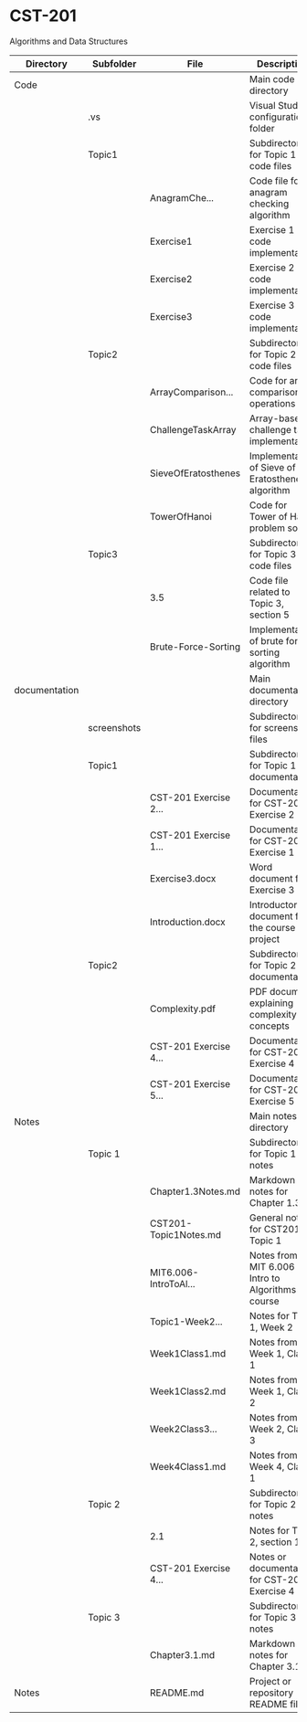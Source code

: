 # CST-201
Algorithms and Data Structures

| Directory | Subfolder | File | Description |
|-----------|-----------|------|-------------|
| Code | | | Main code directory |
| | .vs | | Visual Studio configuration folder |
| | Topic1 | | Subdirectory for Topic 1 code files |
| | | AnagramChe... | Code file for anagram checking algorithm |
| | | Exercise1 | Exercise 1 code implementation |
| | | Exercise2 | Exercise 2 code implementation |
| | | Exercise3 | Exercise 3 code implementation |
| | Topic2 | | Subdirectory for Topic 2 code files |
| | | ArrayComparison... | Code for array comparison operations |
| | | ChallengeTaskArray | Array-based challenge task implementation |
| | | SieveOfEratosthenes | Implementation of Sieve of Eratosthenes algorithm |
| | | TowerOfHanoi | Code for Tower of Hanoi problem solver |
| | Topic3 | | Subdirectory for Topic 3 code files |
| | | 3.5 | Code file related to Topic 3, section 5 |
| | | Brute-Force-Sorting | Implementation of brute force sorting algorithm |
| documentation | | | Main documentation directory |
| | screenshots | | Subdirectory for screenshot files |
| | Topic1 | | Subdirectory for Topic 1 documentation |
| | | CST-201 Exercise 2... | Documentation for CST-201 Exercise 2 |
| | | CST-201 Exercise 1... | Documentation for CST-201 Exercise 1 |
| | | Exercise3.docx | Word document for Exercise 3 |
| | | Introduction.docx | Introductory document for the course or project |
| | Topic2 | | Subdirectory for Topic 2 documentation |
| | | Complexity.pdf | PDF document explaining complexity concepts |
| | | CST-201 Exercise 4... | Documentation for CST-201 Exercise 4 |
| | | CST-201 Exercise 5... | Documentation for CST-201 Exercise 5 |
| Notes | | | Main notes directory |
| | Topic 1 | | Subdirectory for Topic 1 notes |
| | | Chapter1.3Notes.md | Markdown notes for Chapter 1.3 |
| | | CST201-Topic1Notes.md | General notes for CST201 Topic 1 |
| | | MIT6.006-IntroToAl... | Notes from MIT 6.006 Intro to Algorithms course |
| | | Topic1-Week2... | Notes for Topic 1, Week 2 |
| | | Week1Class1.md | Notes from Week 1, Class 1 |
| | | Week1Class2.md | Notes from Week 1, Class 2 |
| | | Week2Class3... | Notes from Week 2, Class 3 |
| | | Week4Class1.md | Notes from Week 4, Class 1 |
| | Topic 2 | | Subdirectory for Topic 2 notes |
| | | 2.1 | Notes for Topic 2, section 1 |
| | | CST-201 Exercise 4... | Notes or documentation for CST-201 Exercise 4 |
| | Topic 3 | | Subdirectory for Topic 3 notes |
| | | Chapter3.1.md | Markdown notes for Chapter 3.1 |
| Notes | | README.md | Project or repository README file |

